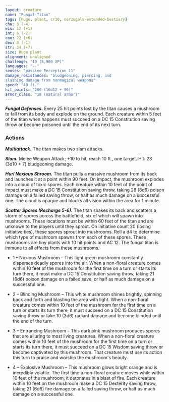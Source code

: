 ```yaml
---
layout: creature
name: "Fungal Titan"
tags: [huge, plant, cr10, nerzugals-extended-bestiary]
cha: 3 (-4)
wis: 12 (+1)
int: 6 (-2)
con: 22 (+6)
dex: 8 (-1)
str: 24 (+7)
size: Huge plant
alignment: unaligned
challenge: "10 (5,900 XP)"
languages: "--"
senses: "passive Perception 11"
damage_resistances: "bludgeoning, piercing, and
slashing damage from nonmagical weapons"
speed: "40 ft."
hit_points: "200 (16d12 + 96)"
armor_class: "18 (natural armor)"
---
```


***Fungal Defenses.*** Every 25 hit points lost by the titan
causes a mushroom to fall from its body and explode
on the ground. Each creature within 5 feet of the titan
when happens must succeed on a DC 15 Constitution
saving throw or become poisoned until the end of its
next turn.

### Actions

***Multiattack.*** The titan makes two slam attacks.

***Slam.*** Melee Weapon Attack: +10 to hit, reach 10 ft.,
one target. Hit: 23 (3d10 + 7) bludgeoning damage.

***Hurl Noxious Shroom.*** The titan pulls a massive
mushroom from its back and launches it at a point
within 90 feet. On impact, the mushroom explodes
into a cloud of toxic spores. Each creature within 10
feet of the point of impact must make a DC 15
Constitution saving throw, taking 28 (8d6) poison
damage on a failed saving throw, or half as much
damage on a successful one. The cloud is opaque and
blocks all vision within the area for 1 minute.

***Scatter Spores (Recharge 5-6).*** The titan shakes its back
and scatters a storm of spores across the battlefield,
six of which will spawn into mushrooms. These
locations must be within 60 feet of the titan and are
unknown to the players until they sprout. On initiative
count 20 (losing initiative ties), these spores sprout
into mushrooms. Roll a d4 to determine which type of
mushroom spawns from each of these spores. These
mushrooms are tiny plants with 10 hit points and AC
12. The fungal titan is immune to all effects from these
mushrooms.

* 1 – Noxious Mushroom – This light green
mushroom constantly disperses deadly spores into
the air. When a non-floral creature comes within 10
feet of the mushroom for the first time on a turn or
starts its turn there, it must make a DC 15
Constitution saving throw, taking 21 (6d6) poison
damage on a failed save, or half as much damage on
a successful one.

* 2 – Blinding Mushroom – This white mushroom
shines brightly, spinning back and forth and blasting
the area with light. When a non-floral creature comes
within 10 feet of the mushroom for the first time on
a turn or starts its turn there, it must succeed on a
DC 15 Constitution saving throw or take 10 (3d6)
radiant damage and become blinded until the end of
the turn.

* 3 – Entrancing Mushroom – This dark pink
mushroom produces spores that are alluring to most
living creatures. When a non-floral creature comes
within 10 feet of the mushroom for the first time on
a turn or starts its turn there, it must succeed on a
DC 15 Wisdom saving throw or become captivated
by this mushroom. That creature must use its action
this turn to praise and worship the mushroom's
beauty.

* 4 – Explosive Mushroom – This mushroom glows
bright orange and is incredibly volatile. The first time
a non-floral creature moves while within 10 feet of
the mushroom, it detonates in a blast of fire. Each
creature within 10 feet on the mushroom make a DC
15 Dexterity saving throw, taking 21 (6d6) fire
damage on a failed saving throw, or half as much
damage on a successful one.
